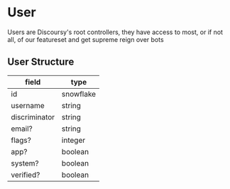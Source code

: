 # User
Users are Discoursy's root controllers,
they have access to most, or if not all, of
our featureset and get supreme reign over bots 

## User Structure

| field         | type      |
|---------------|-----------|
| id            | snowflake |
| username      | string    |
| discriminator | string    |
| email?        | string    |
| flags?        | integer   |
| app?          | boolean   |
| system?       | boolean   |
| verified?     | boolean   |
